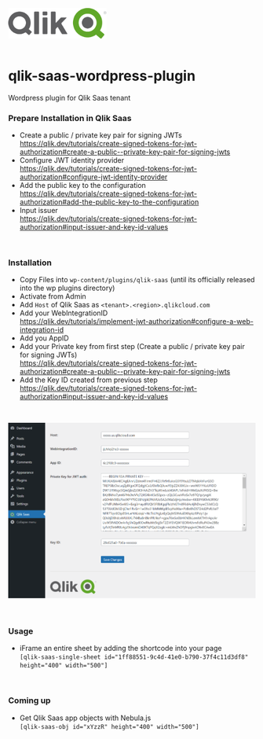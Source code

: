 
<img src="assets/QlikLogo-RGB.png" alt="Qlik" width="200"/>
<br>
<br>

# qlik-saas-wordpress-plugin
Wordpress plugin for Qlik Saas tenant


### Prepare Installation in Qlik Saas
- Create a public / private key pair for signing JWTs <br>
https://qlik.dev/tutorials/create-signed-tokens-for-jwt-authorization#create-a-public--private-key-pair-for-signing-jwts
- Configure JWT identity provider <br>
https://qlik.dev/tutorials/create-signed-tokens-for-jwt-authorization#configure-jwt-identity-provider
- Add the public key to the configuration <br>
https://qlik.dev/tutorials/create-signed-tokens-for-jwt-authorization#add-the-public-key-to-the-configuration
- Input issuer <br>
https://qlik.dev/tutorials/create-signed-tokens-for-jwt-authorization#input-issuer-and-key-id-values

<br>

### Installation
 - Copy Files into `wp-content/plugins/qlik-saas` (until its officially released into the wp plugins directory)
 - Activate from Admin
 - Add `Host` of Qlik Saas as `<tenant>.<region>.qlikcloud.com`
 - Add your WebIntegrationID <br>
 https://qlik.dev/tutorials/implement-jwt-authorization#configure-a-web-integration-id
 - Add you AppID
 - Add your Private key from first step (Create a public / private key pair for signing JWTs) <br>
 https://qlik.dev/tutorials/create-signed-tokens-for-jwt-authorization#create-a-public--private-key-pair-for-signing-jwts
 - Add the Key ID created from previous step <br>
 https://qlik.dev/tutorials/create-signed-tokens-for-jwt-authorization#input-issuer-and-key-id-values

<br>

![Admin Setup](/assets/admin.PNG)

<br>

### Usage
  - iFrame an entire sheet by adding the shortcode into your page <br>
  `[qlik-saas-single-sheet id="1ff88551-9c4d-41e0-b790-37f4c11d3df8" height="400" width="500"]`

<br>

### Coming up
  - Get Qlik Saas app objects with Nebula.js <br>
  `[qlik-saas-obj id="xYzzR" height="400" width="500"]`
